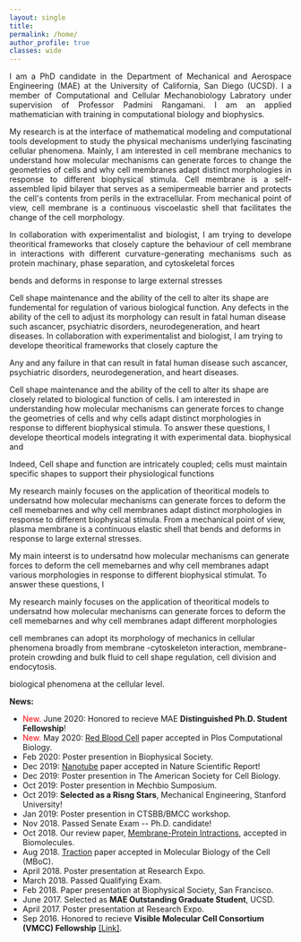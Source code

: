 ```yaml
---
layout: single
title:
permalink: /home/
author_profile: true
classes: wide
---
```

<p style='text-align: justify;'> 
I am a PhD candidate in the Department of Mechanical and Aerospace Engineering (MAE) at the University of California, San Diego (UCSD). I a member of Computational and Cellular Mechanobiology Labratory under supervision of Professor Padmini Rangamani. I am an applied mathematician with training in computational biology and biophysics.
</p> 
<p style='text-align: justify;'> 
 My research is at the interface of mathematical modeling and computational tools development to study the physical mechanisms underlying fascinating cellular phenomena. Mainly, I am interested in cell membrane mechanics to understand how molecular mechanisms can generate forces to change the geometries of cells and why cell membranes adapt distinct morphologies in response to different biophysical stimula. Cell membrane is a self-assembled lipid bilayer that serves as a semipermeable barrier
and protects the cell's contents from perils in the extracellular. From mechanical point of view, cell membrane is a continuous viscoelastic shell that facilitates the change of the cell morphology.
</p> 
<p style='text-align: justify;'> 
  In collaboration with experimentalist and biologist, I am trying to develope theoritical frameworks that closely capture the behaviour of cell membrane in interactions with different curvature-generating mechanisms such as protein machinary, phase separation, and cytoskeletal
forces
  
  bends and deforms in
response to large external stresses
  
  Cell shape maintenance and the ability of the cell to alter its shape are fundemental for regulation of various biological function. Any defects in the ability of the cell to adjust its morphology can result in fatal human disease such ascancer, psychiatric disorders, neurodegeneration, and heart diseases. In collaboration with experimentalist and biologist, I am trying to develope theoritical frameworks that closely capture the 
  
  Any  and any failure in that can result in fatal human disease such ascancer, psychiatric disorders, neurodegeneration, and heart diseases. 
  
  Cell shape maintenance and the ability of the cell to alter its shape are closely related to biological function of cells. I am interested in understanding how molecular mechanisms can generate forces to change the geometries of cells and why cells adapt distinct morphologies in response to different biophysical stimula. To answer these questions, I develope theortical models integrating it with experimental data. biophysical and  
  
  Indeed, 
Cell shape and function are intricately coupled; cells must maintain specific shapes to support their physiological
functions
  
  My research mainly focuses on the application of theoritical models to undersatnd how molecular mechanisms can generate forces to deform the cell memebarnes and why cell membranes adapt distinct morphologies in response to different biophysical stimula. From a mechanical point of view, plasma membrane is a continuous elastic shell that bends and deforms in response to large external stresses. 
</p>
My main inteerst is to undersatnd how molecular mechanisms can generate forces to deform the cell memebarnes and why cell membranes adapt various morphologies in response to different biophysical stimulat. To answer these questions, I 


My research mainly focuses on the application of theoritical models to undersatnd how molecular mechanisms can generate forces to deform the cell memebarnes and why cell membranes adapt different morphologies 

cell membranes can adopt its morphology of mechanics in cellular phenomena broadly from membrane -cytoskeleton interaction, membrane-protein crowding and bulk fluid to cell shape regulation, cell division and endocytosis.

  biological phenomena at the cellular level.

**News:**
- <span style="color:red;"> New.  </span> June 2020: Honored to recieve MAE **Distinguished Ph.D. Student Fellowship**!
- <span style="color:red;"> New.  </span> May 2020: [Red Blood Cell](https://journals.plos.org/ploscompbiol/article?id=10.1371/journal.pcbi.1007890&rev=1) paper accepted in Plos Computational Biology.
-  Feb 2020: Poster presention in Biophysical Society.
-  Dec 2019: [Nanotube](https://www.nature.com/articles/s41598-020-59221-x) paper accepted in Nature Scientific Report!
-  Dec 2019: Poster presention in The American Society for Cell Biology.
-  Oct 2019: Poster presention in Mechbio Sumposium.
-  Oct 2019: **Selected as a Risng Stars**, Mechanical Engineering, Stanford University! 
-  Jan 2019: Poster presention in CTSBB/BMCC workshop.
-  Nov 2018. Passed Senate Exam -- Ph.D. candidate! 
-  Oct 2018. Our review paper, [Membrane-Protein Intractions](https://www.mdpi.com/2218-273X/8/4/120), accepted in Biomolecules.
-  Aug 2018. [Traction](https://www.molbiolcell.org/doi/full/10.1091/mbc.E18-02-0087) paper accepted in Molecular Biology of the Cell (MBoC).
-  April 2018. Poster presentation at Research Expo. 
-  March 2018. Passed Qualifying Exam.
-  Feb 2018. Paper presentation at Biophysical Society, San Francisco.
-  June 2017. Selected as **MAE Outstanding Graduate Student**, UCSD.
-  April 2017. Poster presentation at Research Expo.
-  Sep 2016.  Honored to recieve **Visible Molecular Cell Consortium (VMCC) Fellowship** [[Link]](https://vmcc.ucsd.edu/).

<!-- <h1>Latest Posts</h1> 
{% assign sorted = site.posts | sort:'date' | reverse %}
<ul>
{% for post in sorted limit:3%}
	<div class="{{ include.type | default: "list" }}__item">
	  <article class="archive__item" itemscope itemtype="http://schema.org/CreativeWork">
	    <li>
	      <h3 class="archive__item-title" itemprop="headline">
			 	  <a href="{{ root_url }}{{ post.url }}">{{ post.title }}</a>
	      </h3>
        <p class="archive__item-excerpt" itemprop="description">{{post.excerpt}}</p>
	    </li>
	 </article>
	</div>
{% endfor %}
<ul>
<a href="/blog/" class="back-to-top">More posts &rarr;</a>

-->
